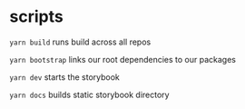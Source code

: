 # scripts

`yarn build`
runs build across all repos

`yarn bootstrap`
links our root dependencies to our packages

`yarn dev`
starts the storybook

`yarn docs`
builds static storybook directory
